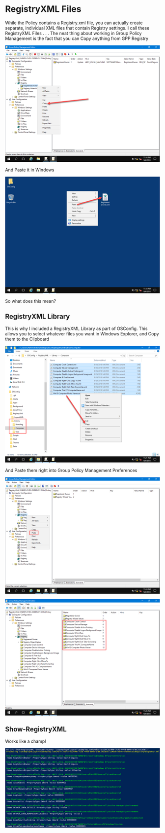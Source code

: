 # RegistryXML Files

While the Policy contains a Registry.xml file, you can actually create separate, individual XML files that contain Registry settings.  I call these RegistryXML Files . . . The neat thing about working in Group Policy Management is the fact that you can Copy anything from GPP Registry

![](../../.gitbook/assets/2018-09-05_1-16-12.png)

And Paste it in Windows

![](../../.gitbook/assets/2018-09-05_1-18-15.png)

So what does this mean?

## RegistryXML Library

This is why I included a RegistryXML Library as part of OSConfig.  This allows you to select whatever files you want in Windows Explorer, and Copy them to the Clipboard

![](../../.gitbook/assets/2018-09-05_1-21-53.png)

And Paste them right into Group Policy Management Preferences

![](../../.gitbook/assets/2018-09-05_1-24-14.png)

![](../../.gitbook/assets/2018-09-05_1-26-22.png)

## Show-RegistryXML

Works like a champ!

![](../../.gitbook/assets/2018-09-05_1-31-31.png)



